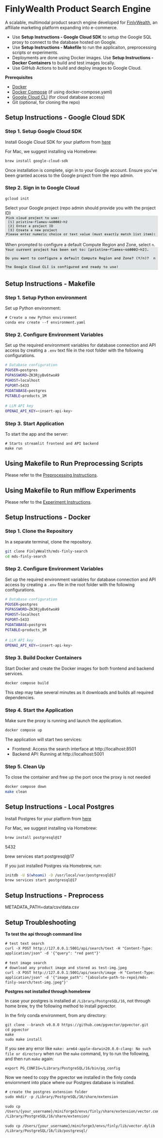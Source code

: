 # FinlyWealth Product Search Engine

A scalable, multimodal product search engine developed for [FinlyWealth](https://finlywealth.com/), an affiliate marketing platform expanding into e-commerce.

- Use **Setup Instructions - Google Cloud SDK** to setup the Google SQL proxy to connect to the database hosted on Google. 
- Use **Setup Instructions - Makefile** to run the applicaiton, preprocessing scripts or experiments. 
- Deployments are done using Docker images. Use **Setup Instructions - Docker Containers** to build and test images locally.
- Use GitHub Actions to build and deploy images to Google Cloud.

**Prerequisites**
- [Docker](https://docs.docker.com/get-docker/)
- [Docker Compose](https://docs.docker.com/compose/install/) (if using docker-compose.yaml)
- [Google Cloud CLI](https://cloud.google.com/sdk/docs/install-sdk) (for cloud database access)
- Git (optional, for cloning the repo)

## Setup Instructions - Google Cloud SDK

### Step 1. Setup Google Cloud SDK

Install Google Cloud SDK for your platform from [here](https://cloud.google.com/sdk/docs/install-sdk)

For Mac, we suggest installing via Homebrew:

```bash
brew install google-cloud-sdk
```

Once installation is complete, sign in to your Google account. Ensure you've been granted access to the Google project from the repo admin. 

### Step 2. Sign in to Google Cloud
```bash
gcloud init
```

Select your Google project (repo admin should provide you with the project ID)
![google-project](./img/google-project.png)

When prompted to configure a default Compute Region and Zone, select `n`. 
![region-zone](./img/region-zone.png)

## Setup Instructions - Makefile

### Step 1. Setup Python environment

Set up Python environment:

```{bash}
# Create a new Python environment
conda env create --f environment.yaml
```

### Step 2. Configure Environment Variables
Set up the required environment variables for database connection and API access by creating a `.env` text file in the root folder with the following configurations.

```bash
# Database configuration
PGUSER=postgres
PGPASSWORD=ZK3RjyBv6twoA9
PGHOST=localhost
PGPORT=5433
PGDATABASE=postgres
PGTABLE=products_1M

# LLM API key
OPENAI_API_KEY=<insert-api-key>
```

### Step 3. Start Application
To start the app and the server:

```{bash}
# Starts streamlit frontend and API backend
make run
```

## Using Makefile to Run Preprocessing Scripts
Please refer to the [Preprocessing Instructions](src/preprocess/README.md).

## Using Makefile to Run mlflow Experiments
Please refer to the [Experiment Instructions](experiments/README.md).

## Setup Instructions - Docker

### Step 1. Clone the Repository
In a separate terminal, clone the repository.

```bash
git clone FinlyWealth/mds-finly-search
cd mds-finly-search
```

### Step 2. Configure Environment Variables
Set up the required environment variables for database connection and API access by creating a `.env` file in the root folder with the following configurations.

```bash
# Database configuration
PGUSER=postgres
PGPASSWORD=ZK3RjyBv6twoA9
PGHOST=localhost
PGPORT=5433
PGDATABASE=postgres
PGTABLE=products_1M

# LLM API key
OPENAI_API_KEY=<insert-api-key>
```

### Step 3. Build Docker Containers
Start Docker and create the Docker images for both frontend and backend services.

```bash
docker compose build
```
This step may take several minutes as it downloads and builds all required dependencies.

### Step 4. Start the Application
Make sure the proxy is running and launch the application.

```bash
docker compose up
```

The application will start two services:
- Frontend: Access the search interface at http://localhost:8501
- Backend API: Running at http://localhost:5001

### Step 5. Clean Up
To close the container and free up the port once the proxy is not needed
```bash
docker compose down
make clean
``` 

## Setup Instructions - Local Postgres

Install Postgres for your platform from [here](https://www.postgresql.org)

For Mac, we suggest installing via Homebrew:

```bash
brew install postgresql@17
```

5432

brew services start postgresql@17

If you just installed Postgres via Homebrew, run:

```bash
initdb -U $(whoami) -D /usr/local/var/postgresql@17
brew services start postgresql@17
```
## Setup Instructions - Preprocess

METADATA_PATH=data/csv/data.csv


## Setup Troubleshooting

**To test the api through command line**

```{bash}
# test text search
curl -X POST http://127.0.0.1:5001/api/search/text -H "Content-Type: application/json" -d '{"query": "red pant"}'

# test image search
# download any product image and stored as test-img.jpeg
curl -X POST http://127.0.0.1:5001/api/search/image -H "Content-Type: application/json" -d '{"image_path": "{absolute-path-to-repo}/mds-finly-search/test-img.jpeg"}'
```

**Postgres not installed through homebrew**

In case your postgres is installed at `/Library/PostgreSQL/16`, not through home brew, try the following method to install pgvector.

In the finly conda environment, from any directory:

```{bash}
git clone --branch v0.8.0 https://github.com/pgvector/pgvector.git
cd pgvector
make
sudo make install
```

If you see any error like `make: arm64-apple-darwin20.0.0-clang: No such file or directory` when run the `make` command, try to run the following, and then run `make` again:

```{bash}
export PG_CONFIG=/Library/PostgreSQL/16/bin/pg_config
```

Now we need to copy the pgvector we installed in the finly conda enviornment into place where our Postgres database is installed.

```{bash}
# create the postgres extension folder
sudo mkdir -p /Library/PostgreSQL/16/share/extension

sudo cp /Users/{your_username}/miniforge3/envs/finly/share/extension/vector.control /Library/PostgreSQL/16/share/extension/

sudo cp /Users/{your_username}/miniforge3/envs/finly/lib/vector.dylib /Library/PostgreSQL/16/lib/postgresql/
```